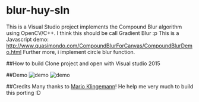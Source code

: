 # blur-huy-sln
This is a Visual Studio project implements the Compound Blur algorithm using OpenCV/C++.
I think this should be call Gradient Blur :p 
This is a Javascript demo: http://www.quasimondo.com/CompoundBlurForCanvas/CompoundBlurDemo.html
Further more, i implement circle blur function.

##How to build
Clone project and open with Visual studio 2015

##Demo
![demo](https://farm3.staticflickr.com/2282/32299524454_d34a112b08_o_d.png)
![demo](https://farm4.staticflickr.com/3736/33018012691_970e9b4665_o_d.png)

##Credits
Many thanks to [Mario Klingemann](https://www.facebook.com/mario.klingemann)! He help me very much to build this porting :D


